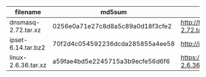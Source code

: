 filename | md5sum | uri
---------|--------|------
dnsmasq-2.72.tar.xz | 0256e0a71e27c8d8a5c89a0d18f3cfe2 | http://thekelleys.org.uk/dnsmasq/dnsmasq-2.72.tar.xz
ipset-6.14.tar.bz2 | 70f2d4c054592236dcda285855a4ee58 | http://ipset.netfilter.org/ipset-6.24.tar.bz2
linux-2.6.36.tar.xz | a59fae4bd5e2245715a3b9ecfe56d6f6 | https://www.kernel.org/pub/linux/kernel/v2.6/linux-2.6.36.tar.xz
